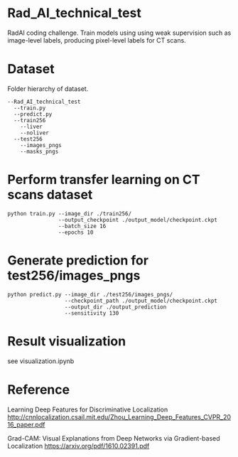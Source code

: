 # Rad_AI_technical_test
RadAI coding challenge. Train models using using weak supervision such as image-level labels, producing pixel-level labels for CT scans.

# Dataset
Folder hierarchy of dataset.
```
--Rad_AI_technical_test
  --train.py
  --predict.py
  --train256 
    --liver 
    --noliver 
  --test256 
    --images_pngs 
    --masks_pngs 
 ```
# Perform transfer learning on CT scans dataset
```
python train.py --image_dir ./train256/
                --output_checkpoint ./output_model/checkpoint.ckpt
                --batch_size 16
                --epochs 10
```

# Generate prediction for test256/images_pngs
```
python predict.py --image_dir ./test256/images_pngs/
                  --checkpoint_path ./output_model/checkpoint.ckpt
                  --output_dir ./output_prediction
                  --sensitivity 130
```

# Result visualization
see visualization.ipynb


# Reference
Learning Deep Features for Discriminative Localization
http://cnnlocalization.csail.mit.edu/Zhou_Learning_Deep_Features_CVPR_2016_paper.pdf

Grad-CAM:
Visual Explanations from Deep Networks via Gradient-based Localization
https://arxiv.org/pdf/1610.02391.pdf
